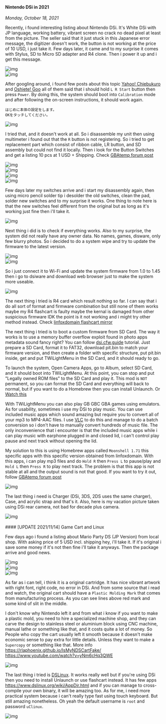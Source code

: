 #### Nintendo DSi in 2021
_Monday, October 18, 2021_

Recently, i found interesting listing about Nintendo DSi. It's White DSi with JP language, 
working battery, vibrant screen no crack no dead pixel at least from the picture. 
The seller said that it just stuck in this Japanese error message, the digitizer 
doesn't work, the button is not working at the price of 10 USD, i just take it. 
Few days later, it came and to my surprise it comes with Stylus, SD to Micro SD adapter 
and R4 clone. Then i power it up and i get this message.
<div class="row">
	<div class=col-sm-3></div>
	<div class="col-sm-6">
		<div class="thumbnail">
			<img class="img-responsive" src="./posts/2021-10-18-nintendo-dsi-in-2021/01.jpg" alt="img">
		</div>
	</div>
	<div class=col-sm-3></div>
</div>
<div class="row">
	<div class=col-sm-3></div>
	<div class="col-sm-6">
		<div class="thumbnail">
			<img class="img-responsive" src="./posts/2021-10-18-nintendo-dsi-in-2021/00.jpg" alt="img">
		</div>
	</div>
	<div class=col-sm-3></div>
</div>

After googling around, i found few posts about this topic 
[Yahoo! Chiebukuro](https://detail.chiebukuro.yahoo.co.jp/qa/question_detail/q1131130136) and 
[Oshiete! Goo](https://oshiete.goo.ne.jp/qa/4596782.html) 
all of them said that i should hold `L R Start` button then press `Power`. 
By doing this, the system should boot into `Calibration` mode and 
after following the on-screen instructions, it should work again.
```
はじめに本体の設定をします。
OKをタッチしてください。
```
<div class="row">
	<div class=col-sm-3></div>
	<div class="col-sm-6">
		<div class="thumbnail">
			<img class="img-responsive" src="./posts/2021-10-18-nintendo-dsi-in-2021/02.png" alt="img">
		</div>
	</div>
	<div class=col-sm-3></div>
</div>

I tried that, and it doesn't work at all. So i disassemble my unit then using multimeter 
i found out that the `R` button is not registering. So i tried to get replacement part 
which consist of ribbon cable, LR button, and SD assembly but could not find it locally. 
Then i look for the Button Switches and get a listing 10 pcs at 1 USD + Shipping. Check 
[GBAtemp forum post](https://gbatemp.net/threads/need-advice-fixing-broken-dsi-shoulder-buttons.364401/)
<div class="row">
	<div class=col-sm-3></div>
	<div class="col-sm-6">
		<div class="thumbnail">
			<img class="img-responsive" src="./posts/2021-10-18-nintendo-dsi-in-2021/03.jpg" alt="img">
		</div>
	</div>
	<div class=col-sm-3></div>
</div>
<div class="row">
	<div class=col-sm-3></div>
	<div class="col-sm-6">
		<div class="thumbnail">
			<img class="img-responsive" src="./posts/2021-10-18-nintendo-dsi-in-2021/04.jpg" alt="img">
		</div>
	</div>
	<div class=col-sm-3></div>
</div>
<div class="row">
	<div class=col-sm-3></div>
	<div class="col-sm-6">
		<div class="thumbnail">
			<img class="img-responsive" src="./posts/2021-10-18-nintendo-dsi-in-2021/05.jpg" alt="img">
		</div>
	</div>
	<div class=col-sm-3></div>
</div>
<div class="row">
	<div class=col-sm-3></div>
	<div class="col-sm-6">
		<div class="thumbnail">
			<img class="img-responsive" src="./posts/2021-10-18-nintendo-dsi-in-2021/06.jpg" alt="img">
		</div>
	</div>
	<div class=col-sm-3></div>
</div>

Few days later my switches arrive and i start my disassembly again, then using micro pencil 
solder tip i desolder the old switches, clean the pad, solder new switches and to my surprise 
it works. One thing to note here is that the new switches feel different from the original 
but as long as it's working just fine then i'll take it.
<div class="row">
	<div class=col-sm-3></div>
	<div class="col-sm-6">
		<div class="thumbnail">
			<img class="img-responsive" src="./posts/2021-10-18-nintendo-dsi-in-2021/07.jpg" alt="img">
		</div>
	</div>
	<div class=col-sm-3></div>
</div>

Next thing i did is to check if everything works. Also to my surprise, the system did not 
really have any owner data. No names, games, disware, only few blurry photos. So i decided 
to do a system wipe and try to update the firmware to the latest version.
<div class="row">
	<div class=col-sm-3></div>
	<div class="col-sm-6">
		<div class="thumbnail">
			<img class="img-responsive" src="./posts/2021-10-18-nintendo-dsi-in-2021/08.jpg" alt="img">
		</div>
	</div>
	<div class=col-sm-3></div>
</div>
<div class="row">
	<div class=col-sm-3></div>
	<div class="col-sm-6">
		<div class="thumbnail">
			<img class="img-responsive" src="./posts/2021-10-18-nintendo-dsi-in-2021/09.jpg" alt="img">
		</div>
	</div>
	<div class=col-sm-3></div>
</div>

So i just connect it to Wi-Fi and update the system firmware from 1.0 to 1.45 then i go to 
dsiware and download web browser just to make the system more useable.
<div class="row">
	<div class=col-sm-3></div>
	<div class="col-sm-6">
		<div class="thumbnail">
			<img class="img-responsive" src="./posts/2021-10-18-nintendo-dsi-in-2021/10.jpg" alt="img">
		</div>
	</div>
	<div class=col-sm-3></div>
</div>

The next thing i tried is R4 card which result nothing so far. I can say that i do all sort 
of format and firmware combination but still none of them works maybe my R4 flashcart is faulty 
maybe the kernal is damaged from other suspicious firmware IDK the point is it not working and 
i might try other method instead. Check 
[linfoxdomain flashcart mirror](https://www.linfoxdomain.com/nintendo/ds/)

The next thing i tried is to boot a custom firmware from SD Card. The way it works is to 
use a memory buffer overflow exploit found in photo apps metadata sound fancy right? You can 
follow [dsi.cfw.guide](https://dsi.cfw.guide/) tutorial. Just prepare a SD Card, format it 
to FAT32, download pit.bin to match your firmware version, and then create a folder with 
specific structure, put pit.bin inside, get and put TWiLightMenu in the SD Card, and it should 
ready to go. 

To launch the system, Open Camera Apps, go to Album, select SD Card, and it should 
boot into TWiLightMenu. At this point, you can stop and put "Legally owned ROM files" to 
the SD Card and play it. This mod is `NOT` permanent, so you can format the SD Card and 
everything will back to normal, but if you want to do a Homebrew then you can install 
Unlaunch. Or [Watch this](https://www.youtube.com/watch?v=qW6DDLM56ps)

With TWiLightMenu you can also play GB GBC GBA games using emulators. As for usability, 
sometimes i use my DSi to play music. You can use included music apps which sound amazing 
but require you to convert all of your mp3 to MP4-AAC files. I use [VLC](https://www.videolan.org/) 
to do this and manage to do a batch conversion so i don't have to manually convert hundreds 
of music file. The only inconvenience that i encounter is that the included music apps 
while i can play music with earphone plugged in and closed lid, i can't control play pause and 
next track without opening the lid.

My solution to this is using Homebrew apps called `Moonshell 1.71` this specific apps with 
this specific version obtained from linfoxdomain. With this apps, i can play mp3 files 
and do `Hold R` then `Press L` to pause/play and `Hold L` then `Press R` to play next track. 
The problem is that this app is not stable at all and the output sound is not that good. 
If you want to try it out, follow [GBAtemp forum post](https://gbatemp.net/threads/moonshell-without-flashcard.547225/)
<div class="row">
	<div class=col-sm-2></div>
	<div class="col-sm-8">
		<div class="thumbnail">
			<img class="img-responsive" src="./posts/2021-10-18-nintendo-dsi-in-2021/11.png" alt="img">
		</div>
	</div>
	<div class=col-sm-2></div>
</div>

The last thing i need is Charger (DSi, 3DS, 2DS uses the same charger), Case, and acrylic strap and 
that's it. Also, here is my vacation picture taken using DSi rear camera, not bad for decade 
plus camera.
<div class="row">
	<div class=col-sm-3></div>
	<div class="col-sm-6">
		<div class="thumbnail">
			<img class="img-responsive" src="./posts/2021-10-18-nintendo-dsi-in-2021/12.jpg" alt="img">
		</div>
	</div>
	<div class=col-sm-3></div>
</div>

<br>
#### [UPDATE 2021/11/14] Game Cart and Linux

Few days ago i found a listing about Mario Party DS (JP Version) from local shop. With asking 
price of 5 USD incl. shipping hey, i'll take it. If it's original i save some money if it's not 
then fine i'll take it anyways. Then the package arrive and good news.
<div class="row">
	<div class=col-sm-3></div>
	<div class="col-sm-6">
		<div class="thumbnail">
			<img class="img-responsive" src="./posts/2021-10-18-nintendo-dsi-in-2021/13.jpg" alt="img">
		</div>
	</div>
	<div class=col-sm-3></div>
</div>
<div class="row">
	<div class=col-sm-3></div>
	<div class="col-sm-6">
		<div class="thumbnail">
			<img class="img-responsive" src="./posts/2021-10-18-nintendo-dsi-in-2021/14.jpg" alt="img">
		</div>
	</div>
	<div class=col-sm-3></div>
</div>
<div class="row">
	<div class=col-sm-3></div>
	<div class="col-sm-6">
		<div class="thumbnail">
			<img class="img-responsive" src="./posts/2021-10-18-nintendo-dsi-in-2021/15.jpg" alt="img">
		</div>
	</div>
	<div class=col-sm-3></div>
</div>

As far as i can tell, i think it is a original cartridge. It has nice vibrant artwork with right font, 
right code, no error in DSi. And from some source that i read and watch, the original cart should have 
a `Plastic Molding Mark` that comes from manufacturing process. As you can see lines above red mark and 
some kind of slit in the middle. 

I don't know why Nintendo left it and from what i know if you want to make a plastic mold, you need 
to hire a specialized machine shop, and they can carve the design to stainless steel or aluminium 
block using CNC machine, manual lathe or something like that, and it costs quite a lot of money. So 
People who copy the cart usually left it smooth because it doesn't make economic sense to pay extra 
for little details. Unless they want to make a `Supercopy` or something like that. More info 
<https://rlaphoenix.github.io/IsMyNDSCartFake/> <https://www.youtube.com/watch?v=yNm6cHq3QWE>
<div class="row">
	<div class=col-sm-3></div>
	<div class="col-sm-6">
		<div class="thumbnail">
			<img class="img-responsive" src="./posts/2021-10-18-nintendo-dsi-in-2021/16.jpg" alt="img">
		</div>
	</div>
	<div class=col-sm-3></div>
</div>

The last thing i tried is [DSLinux](https://www.dslinux.org/). It works really well but if you're 
using DSi then you need to install Unlaunch or use flashcart instead. It has few apps <https://www.dslinux.org/wiki/AppDir.html> 
and if you can manage to cross-compile your own binary, it will be amazing too. As for me, i need more 
practical system because i can't really type fast using touch keyboard. But still amazing nonetheless. 
Oh yeah the default username is `root` and password `uClinux`.
<div class="row">
	<div class=col-sm-3></div>
	<div class="col-sm-6">
		<div class="thumbnail">
			<img class="img-responsive" src="./posts/2021-10-18-nintendo-dsi-in-2021/17.jpg" alt="img">
		</div>
	</div>
	<div class=col-sm-3></div>
</div>